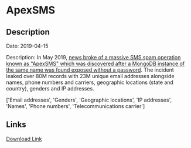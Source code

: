 # ApexSMS

## Description

Date: 2019-04-15

Description:
In May 2019, <a href="https://techcrunch.com/2019/05/09/sms-spammers-doxxed/?guccounter=1" target="_blank" rel="noopener">news broke of a massive SMS spam operation known as &quot;ApexSMS&quot; which was discovered after a MongoDB instance of the same name was found exposed without a password</a>. The incident leaked over 80M records with 23M unique email addresses alongside names, phone numbers and carriers, geographic locations (state and country), genders and IP addresses.


['Email addresses', 'Genders', 'Geographic locations', 'IP addresses', 'Names', 'Phone numbers', 'Telecommunications carrier']

## Links

[Download Link](https://link-to.net/1229997/455.05030837729277/dynamic/?r=aHR0cHM6Ly93d3cubWVkaWFmaXJlLmNvbS92aWV3L25kbGtSQTBlaDExeGEyZS8vZmlsZQ==)